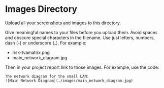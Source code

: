 # Images Directory


Upload all your screenshots and images to this directory. 

Give meaningful names to your files before you upload them. Avoid spaces and obscure special characters in the filename. Use just letters, numbers, dash (-) or underscore (_). For example:

- risk-tvamatrix.png
- main_network_diagram.jpg

Then in your project report link to those images. For example, use the code:

```
The network diagram for the small LAN:
![Main Network Diagram](./images/main_network_diagram.jpg)
```

